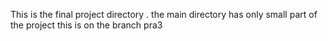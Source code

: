 This is the final project directory .
the main directory has only small part of the project 
this is on the branch pra3
